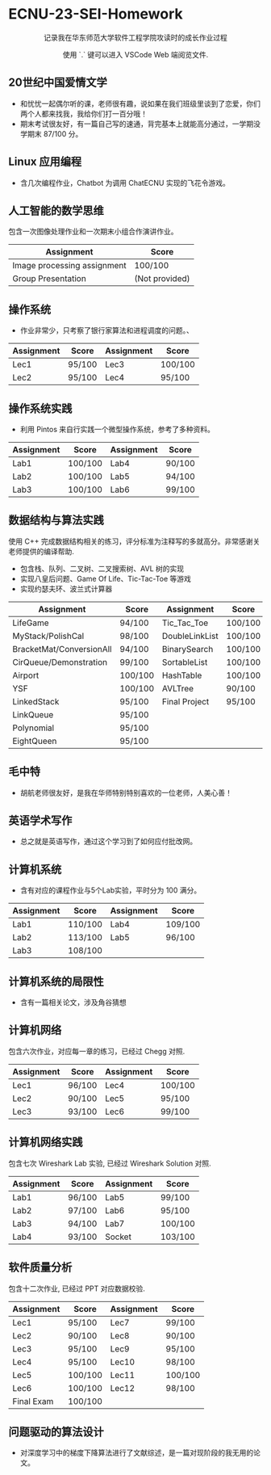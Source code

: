 # ECNU-23-SEI-Homework
<p style="text-align: center;">记录我在华东师范大学软件工程学院攻读时的成长作业过程</p>
<p style="text-align: center;">使用 `.` 键可以进入 VSCode Web 端阅览文件.</p>

## 20世纪中国爱情文学
- 和忧忧一起偶尔听的课，老师很有趣，说如果在我们班级里谈到了恋爱，你们两个人都来找我，我给你们打一百分哦！
- 期末考试很友好，有一篇自己写的速通，背完基本上就能高分通过，一学期没学期末 87/100 分。

## Linux 应用编程
- 含几次编程作业，Chatbot 为调用 ChatECNU 实现的飞花令游戏。

## 人工智能的数学思维
包含一次图像处理作业和一次期末小组合作演讲作业。

| **Assignment**   | **Score** |
|------------------|-----------|
| Image processing assignment | 100/100 |
| Group Presentation | (Not provided) |

## 操作系统
- 作业非常少，只考察了银行家算法和进程调度的问题。、

| **Assignment**   | **Score** | **Assignment**   | **Score** |
|------------------|-----------|------------------|-----------|
| Lec1             | 95/100    | Lec3             | 100/100   |
| Lec2             | 95/100    | Lec4             | 95/100    |

## 操作系统实践
- 利用 Pintos 来自行实践一个微型操作系统，参考了多种资料。

| **Assignment**   | **Score** | **Assignment**   | **Score** |
|------------------|-----------|------------------|-----------|
| Lab1             | 100/100   | Lab4             | 90/100    |
| Lab2             | 100/100   | Lab5             | 94/100    |
| Lab3             | 100/100   | Lab6             | 99/100    |

## 数据结构与算法实践
使用 C++ 完成数据结构相关的练习，评分标准为注释写的多就高分。非常感谢关老师提供的编译帮助.
- 包含栈、队列、二叉树、二叉搜索树、AVL 树的实现                                    
- 实现八皇后问题、Game Of Life、Tic-Tac-Toe 等游戏              
- 实现约瑟夫环、波兰式计算器

| **Assignment**   | **Score** | **Assignment**   | **Score** |
|------------------|-----------|------------------|-----------|
| LifeGame         | 94/100    | Tic_Tac_Toe      | 100/100   |
| MyStack/PolishCal| 98/100    | DoubleLinkList   | 100/100   |
| BracketMat/ConversionAll | 94/100 | BinarySearch     | 100/100   |
| CirQueue/Demonstration | 99/100 | SortableList     | 100/100   |
| Airport          | 100/100   | HashTable        | 100/100   |
| YSF              | 100/100   | AVLTree          | 90/100    |
| LinkedStack      | 95/100    | Final Project    | 95/100    |
| LinkQueue        | 95/100    |                  |           |
| Polynomial       | 95/100    |                  |           |
| EightQueen       | 95/100    |                  |           |

## 毛中特  
- 胡航老师很友好，是我在华师特别特别喜欢的一位老师，人美心善！

## 英语学术写作        
- 总之就是英语写作，通过这个学习到了如何应付批改网。

## 计算机系统             
- 含有对应的课程作业与5个Lab实验，平时分为 100 满分。

| **Assignment**   | **Score** | **Assignment**   | **Score** |
|------------------|-----------|------------------|-----------|
| Lab1             | 110/100   | Lab4             | 109/100   |
| Lab2             | 113/100   | Lab5             | 96/100    |
| Lab3             | 108/100   |                  |           |
  
## 计算机系统的局限性           
- 含有一篇相关论文，涉及角谷猜想

## 计算机网络
包含六次作业，对应每一章的练习，已经过 Chegg 对照.

| **Assignment**   | **Score** | **Assignment**   | **Score** |
|------------------|-----------|------------------|-----------|
| Lec1             | 96/100    | Lec4             | 100/100   |
| Lec2             | 90/100    | Lec5             | 95/100    |
| Lec3             | 93/100    | Lec6             | 99/100    |

## 计算机网络实践
包含七次 Wireshark Lab 实验, 已经过 Wireshark Solution 对照.

| **Assignment**   | **Score** | **Assignment**   | **Score** |
|------------------|-----------|------------------|-----------|
| Lab1             | 96/100    | Lab5             | 99/100    |
| Lab2             | 97/100    | Lab6             | 95/100    |
| Lab3             | 94/100    | Lab7             | 100/100   |
| Lab4             | 93/100    | Socket           | 103/100   |

## 软件质量分析
包含十二次作业, 已经过 PPT 对应数据校验.

| **Assignment**   | **Score** | **Assignment**   | **Score** |
|------------------|-----------|------------------|-----------|
| Lec1             | 95/100    | Lec7             | 99/100    |
| Lec2             | 90/100    | Lec8             | 90/100    |
| Lec3             | 95/100    | Lec9             | 95/100    |
| Lec4             | 95/100    | Lec10            | 98/100    |
| Lec5             | 100/100   | Lec11            | 100/100   |
| Lec6             | 100/100   | Lec12            | 98/100    |
| Final Exam       | 100/100   |                  |           |

## 问题驱动的算法设计
- 对深度学习中的梯度下降算法进行了文献综述，是一篇对现阶段的我无用的论文。

